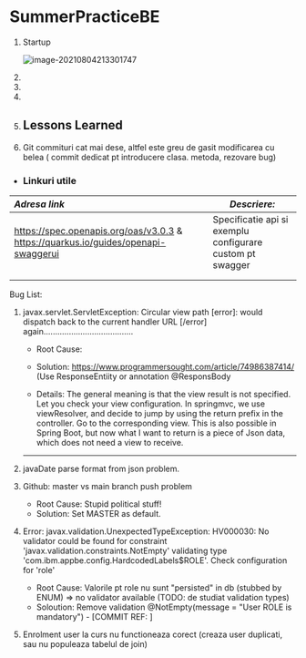 # SummerPracticeBE
1. Startup

	![image-20210804213301747](C:\Users\Working\AppData\Roaming\Typora\typora-user-images\image-20210804213301747.png)
	
2. 

3. 

4. 

5. ## Lessons Learned

  1. Git commituri cat mai dese, altfel este greu de gasit modificarea cu belea ( commit dedicat pt introducere clasa. metoda, rezovare bug)

- ### Linkuri  utile

| ***Adresa link***                                            | ***Descriere:***                                          |
| :----------------------------------------------------------- | --------------------------------------------------------- |
| https://spec.openapis.org/oas/v3.0.3 & https://quarkus.io/guides/openapi-swaggerui | Specificatie api si exemplu configurare custom pt swagger |
|                                                              |                                                           |
|                                                              |                                                           |




Bug List:

1. javax.servlet.ServletException: Circular view path [error]: would dispatch back to the current handler URL [/error] again.......................................
	
	- Root Cause: 
	
	- Solution: https://www.programmersought.com/article/74986387414/ (Use ResponseEntiity or annotation @ResponsBody
	- Details:  The general meaning is that the view result is not specified. Let you check your view configuration. In springmvc, we use viewResolver, and decide to jump by using the return prefix in the controller. Go to the corresponding view. This is also possible in Spring Boot, but now what I want to return is a piece of Json data, which does not need a view to receive.
	
	------
	
2. javaDate parse format from json problem.

3. Github: master vs main branch push problem 

	- Root Cause: Stupid political stuff!
	- Solution: Set MASTER as default.

4. Error: javax.validation.UnexpectedTypeException: HV000030: No validator could be found for constraint 'javax.validation.constraints.NotEmpty' validating type 'com.ibm.appbe.config.HardcodedLabels$ROLE'. Check configuration for 'role'

	- Root Cause: Valorile pt role nu sunt "persisted" in db (stubbed by ENUM)  => no validator available (TODO: de studiat validation types)
	- Soloution: Remove validation @NotEmpty(message = "User ROLE is mandatory") - [COMMIT REF: ]

5. Enrolment user la curs nu functioneaza corect (creaza user duplicati, sau nu populeaza tabelul de join)


